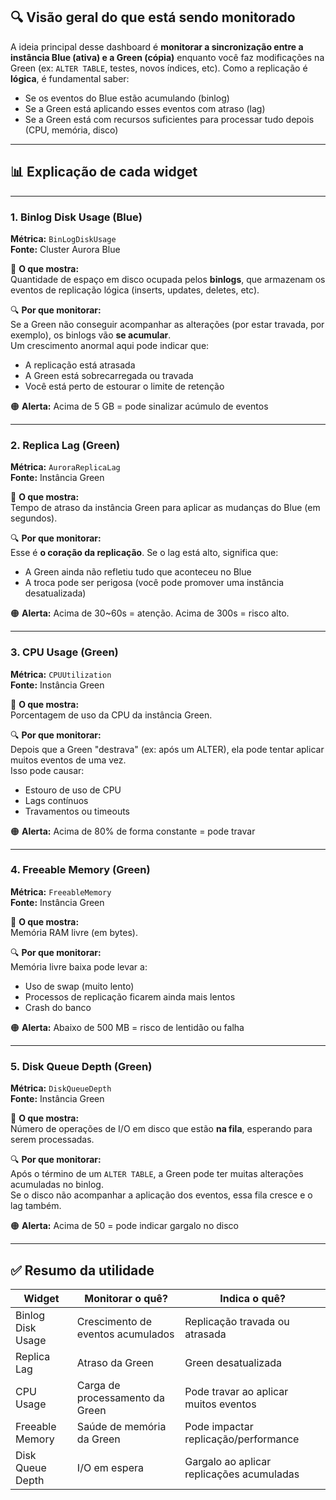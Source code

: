 ## 🔍 **Visão geral do que está sendo monitorado**

A ideia principal desse dashboard é **monitorar a sincronização entre a instância Blue (ativa) e a Green (cópia)** enquanto você faz modificações na Green (ex: `ALTER TABLE`, testes, novos índices, etc). Como a replicação é **lógica**, é fundamental saber:

- Se os eventos do Blue estão acumulando (binlog)
- Se a Green está aplicando esses eventos com atraso (lag)
- Se a Green está com recursos suficientes para processar tudo depois (CPU, memória, disco)

---

## 📊 **Explicação de cada widget**

---

### 1. **Binlog Disk Usage (Blue)**  
**Métrica:** `BinLogDiskUsage`  
**Fonte:** Cluster Aurora Blue

🧠 **O que mostra:**  
Quantidade de espaço em disco ocupada pelos **binlogs**, que armazenam os eventos de replicação lógica (inserts, updates, deletes, etc).

🔍 **Por que monitorar:**  
Se a Green não conseguir acompanhar as alterações (por estar travada, por exemplo), os binlogs vão **se acumular**.  
Um crescimento anormal aqui pode indicar que:
- A replicação está atrasada
- A Green está sobrecarregada ou travada
- Você está perto de estourar o limite de retenção

🟠 **Alerta:** Acima de 5 GB = pode sinalizar acúmulo de eventos

---

### 2. **Replica Lag (Green)**  
**Métrica:** `AuroraReplicaLag`  
**Fonte:** Instância Green

🧠 **O que mostra:**  
Tempo de atraso da instância Green para aplicar as mudanças do Blue (em segundos).

🔍 **Por que monitorar:**  
Esse é **o coração da replicação**. Se o lag está alto, significa que:
- A Green ainda não refletiu tudo que aconteceu no Blue
- A troca pode ser perigosa (você pode promover uma instância desatualizada)

🟠 **Alerta:** Acima de 30~60s = atenção. Acima de 300s = risco alto.

---

### 3. **CPU Usage (Green)**  
**Métrica:** `CPUUtilization`  
**Fonte:** Instância Green

🧠 **O que mostra:**  
Porcentagem de uso da CPU da instância Green.

🔍 **Por que monitorar:**  
Depois que a Green "destrava" (ex: após um ALTER), ela pode tentar aplicar muitos eventos de uma vez.  
Isso pode causar:
- Estouro de uso de CPU
- Lags contínuos
- Travamentos ou timeouts

🟠 **Alerta:** Acima de 80% de forma constante = pode travar

---

### 4. **Freeable Memory (Green)**  
**Métrica:** `FreeableMemory`  
**Fonte:** Instância Green

🧠 **O que mostra:**  
Memória RAM livre (em bytes).

🔍 **Por que monitorar:**  
Memória livre baixa pode levar a:
- Uso de swap (muito lento)
- Processos de replicação ficarem ainda mais lentos
- Crash do banco

🟠 **Alerta:** Abaixo de 500 MB = risco de lentidão ou falha

---

### 5. **Disk Queue Depth (Green)**  
**Métrica:** `DiskQueueDepth`  
**Fonte:** Instância Green

🧠 **O que mostra:**  
Número de operações de I/O em disco que estão **na fila**, esperando para serem processadas.

🔍 **Por que monitorar:**  
Após o término de um `ALTER TABLE`, a Green pode ter muitas alterações acumuladas no binlog.  
Se o disco não acompanhar a aplicação dos eventos, essa fila cresce e o lag também.

🟠 **Alerta:** Acima de 50 = pode indicar gargalo no disco

---

## ✅ **Resumo da utilidade**

| Widget                   | Monitorar o quê?                  | Indica o quê?                            |
|--------------------------|-----------------------------------|-------------------------------------------|
| Binlog Disk Usage        | Crescimento de eventos acumulados | Replicação travada ou atrasada            |
| Replica Lag              | Atraso da Green                   | Green desatualizada                       |
| CPU Usage                | Carga de processamento da Green   | Pode travar ao aplicar muitos eventos     |
| Freeable Memory          | Saúde de memória da Green         | Pode impactar replicação/performance      |
| Disk Queue Depth         | I/O em espera                     | Gargalo ao aplicar replicações acumuladas |
